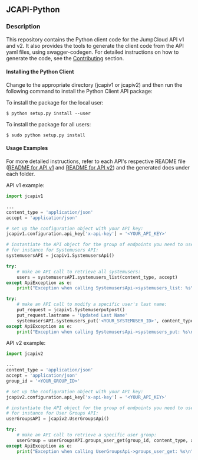 ## JCAPI-Python

### Description ###

This repository contains the Python client code for the JumpCloud API v1 and v2.
It also provides the tools to generate the client code from the API yaml files, using swagger-codegen.
For detailed instructions on how to generate the code, see the [Contributing](CONTRIBUTING.md) section.

#### Installing the Python Client

Change to the appropriate directory (jcapiv1 or jcapiv2) and then run the following command to install the Python Client API package:

To install the package for the local user:
```
$ python setup.py install --user
```
To install the package for all users:
```
$ sudo python setup.py install
```

#### Usage Examples

For more detailed instructions, refer to each API's respective README file ([README for API v1](jcapiv1/README.md) and [README for API v2](jcapiv2/README.md)) and the generated docs under each folder.

API v1 example:
```python
import jcapiv1

...
content_type = 'application/json'
accept = 'application/json'

# set up the configuration object with your API key:
jcapiv1.configuration.api_key['x-api-key'] = '<YOUR_API_KEY>'

# instantiate the API object for the group of endpoints you need to use
# for instance for Systemusers API:
systemusersAPI = jcapiv1.SystemusersApi()

try:
    # make an API call to retrieve all systemusers:
    users = systemusersAPI.systemusers_list(content_type, accept)
except ApiException as e:
    print("Exception when calling SystemusersApi->systemusers_list: %s\n" % e)

try:
    # make an API call to modify a specific user's last name:
    put_request = jcapiv1.Systemuserputpost()
    put_request.lastname = 'Updated Last Name'
    systemusersAPI.systemusers_put('<YOUR_SYSTEMUSER_ID>', content_type, accept, body=put_request)
except ApiException as e:
    print("Exception when calling SystemusersApi->systemusers_put: %s\n" % e)
```

API v2 example:
```python
import jcapiv2

...
content_type = 'application/json'
accept = 'application/json'
group_id = '<YOUR_GROUP_ID>'

# set up the configuration object with your API key:
jcapiv2.configuration.api_key['x-api-key'] = '<YOUR_API_KEY>'

# instantiate the API object for the group of endpoints you need to use
# for instance for User Groups API:
userGroupsAPI = jcapiv2.UserGroupsApi()

try:
    # make an API call to retrieve a specific user group:
    userGroup = userGroupsAPI.groups_user_get(group_id, content_type, accept)
except ApiException as e:
    print("Exception when calling UserGroupsApi->groups_user_get: %s\n" % e)

```
